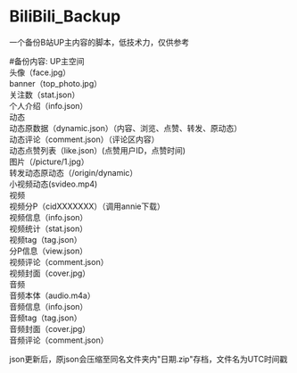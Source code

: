 # BiliBili_Backup

一个备份B站UP主内容的脚本，低技术力，仅供参考

#备份内容:
UP主空间  
    头像（face.jpg）  
    banner（top_photo.jpg）  
    关注数（stat.json）  
    个人介绍（info.json）  
动态  
    动态原数据（dynamic.json）（内容、浏览、点赞、转发、原动态）  
    动态评论（comment.json）（评论区内容）  
    动态点赞列表（like.json）(点赞用户ID，点赞时间)  
    图片（/picture/1.jpg）  
    转发动态原动态（/origin/dynamic）  
    小视频动态(svideo.mp4)  
视频  
    视频分P（cidXXXXXXX）（调用annie下载）  
    视频信息（info.json）  
    视频统计（stat.json）  
    视频tag（tag.json）  
    分P信息（view.json）  
    视频评论（comment.json）  
    视频封面（cover.jpg）  
音频  
    音频本体（audio.m4a）  
    音频信息（info.json）  
    音频tag（tag.json）  
    音频封面（cover.jpg）  
    音频评论（comment.json）  

json更新后，原json会压缩至同名文件夹内"日期.zip"存档，文件名为UTC时间戳  
